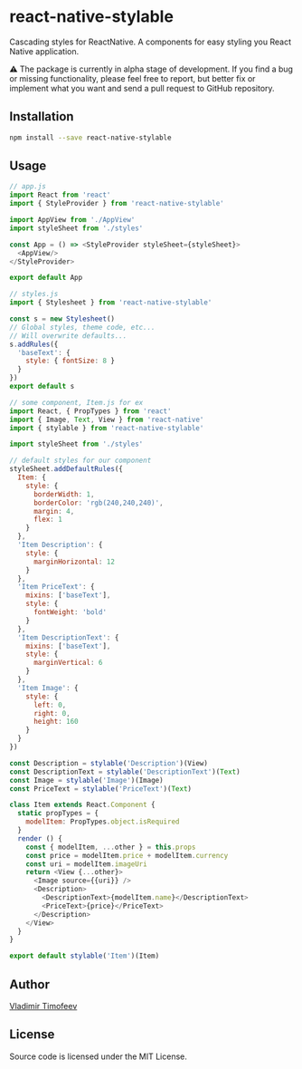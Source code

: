 # react-native-stylable

Cascading styles for ReactNative.
A components for easy styling you React Native application.

:warning: The package is currently in alpha stage of development. If you find a bug or missing functionality, please feel free to report, but better fix or implement what you want and send a pull request to GitHub repository.

## Installation

```sh
npm install --save react-native-stylable
```

## Usage

```javascript
// app.js
import React from 'react'
import { StyleProvider } from 'react-native-stylable'

import AppView from './AppView'
import styleSheet from './styles'

const App = () => <StyleProvider styleSheet={styleSheet}>
  <AppView/>
</StyleProvider>

export default App
```

```javascript
// styles.js
import { Stylesheet } from 'react-native-stylable'

const s = new Stylesheet()
// Global styles, theme code, etc...
// Will overwrite defaults...
s.addRules({
  'baseText': {
    style: { fontSize: 8 }
  }
})
export default s
```

```javascript
// some component, Item.js for ex
import React, { PropTypes } from 'react'
import { Image, Text, View } from 'react-native'
import { stylable } from 'react-native-stylable'

import styleSheet from './styles'

// default styles for our component
styleSheet.addDefaultRules({
  Item: {
    style: {
      borderWidth: 1,
      borderColor: 'rgb(240,240,240)',
      margin: 4,
      flex: 1
    }
  },
  'Item Description': {
    style: {
      marginHorizontal: 12
    }
  },
  'Item PriceText': {
    mixins: ['baseText'],
    style: {
      fontWeight: 'bold'
    }
  },
  'Item DescriptionText': {
    mixins: ['baseText'],
    style: {
      marginVertical: 6
    }
  },
  'Item Image': {
    style: {
      left: 0,
      right: 0,
      height: 160
    }
  }
})

const Description = stylable('Description')(View)
const DescriptionText = stylable('DescriptionText')(Text)
const Image = stylable('Image')(Image)
const PriceText = stylable('PriceText')(Text)

class Item extends React.Component {
  static propTypes = {
    modelItem: PropTypes.object.isRequired
  }
  render () {
    const { modelItem, ...other } = this.props
    const price = modelItem.price + modelItem.currency
    const uri = modelItem.imageUri
    return <View {...other}>
      <Image source={{uri}} />
      <Description>
        <DescriptionText>{modelItem.name}</DescriptionText>
        <PriceText>{price}</PriceText>
      </Description>
    </View>
  }
}

export default stylable('Item')(Item)
```

## Author

[Vladimir Timofeev](https://github.com/vovkasm)

## License

Source code is licensed under the MIT License.
